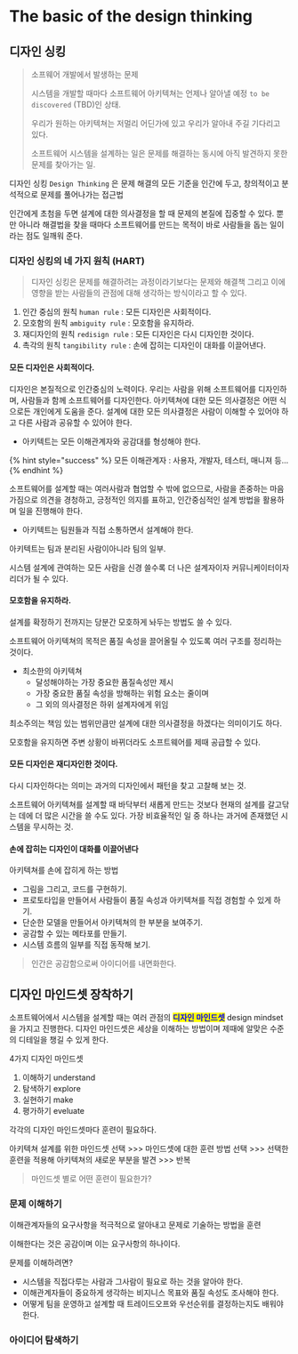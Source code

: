 # The basic of the design thinking

## 디자인 싱킹

> 소프웨어 개발에서 발생하는 문제
>
> 시스템을 개발할 때마다 소프트웨어 아키텍쳐는 언제나 알아낼 예정 `to be discovered` (TBD)인 상태.
>
> 우리가 원하는 아키텍쳐는 저멀리 어딘가에 있고 우리가 알아내 주길 기다리고 있다.
>
> 소프트웨어 시스템을 설계하는 일은 문제를 해결하는 동시에 아직 발견하지 못한 문제를 찾아가는 일.

디자인 싱킹 `Design Thinking` 은 문제 해결의 모든 기준을 인간에 두고, 창의적이고 분석적으로 문제를 풀어나가는 접근법

인간에게 초첨을 두면 설계에 대한 의사결정을 할 때 문제의 본질에 집중할 수 있다. 뿐만 아니라 해결법을 찾을 때마다 소프트웨어를 만드는 목적이 바로 사람들을 돕는 일이라는 점도 일깨워 준다.

### 디자인 싱킹의 네 가지 원칙 (HART)

> 디자인 싱킹은 문제를 해결하려는 과정이라기보다는 문제와 해결책 그리고 이에 영향을 받는 사람들의 관점에 대해 생각하는 방식이라고 할 수 있다.

1. 인간 중심의 원칙 `human rule` : 모든 디자인은 사회적이다.
2. 모호함의 원칙 `ambiguity rule` : 모호함을 유지하라.
3. 재디자인의 원칙 `redisign rule` : 모든 디자인은 다시 디자인한 것이다.
4. 촉각의 원칙 `tangibility rule`  : 손에 잡히는 디자인이 대화를 이끌어낸다.

#### 모든 디자인은 사회적이다.

디자인은 본질적으로 인간중심의 노력이다. 우리는 사람을 위해 소프트웨어를 디자인하며, 사람들과 함께 소프트웨어를 디자인한다. 아키텍쳐에 대한 모든 의사결정은 어떤 식으로든 개인에게 도움을 준다. 설계에 대한 모든 의사결정은 사람이 이해할 수 있어야 하고 다른 사람과 공유할 수 있어야 한다.

* 아키텍트는 모든 이해관계자와 공감대를 형성해야 한다.&#x20;

{% hint style="success" %}
모든 이해관계자 : 사용자, 개발자, 테스터, 매니져 등...
{% endhint %}

소프트웨어를 설계할 때는 여러사람과 협업할 수 밖에 없으므로, 사람을 존중하는 마음가짐으로 의견을 경청하고, 긍정적인 의지를 표하고, 인간중심적인 설계 방법을 활용하며 일을 진행해야 한다.

* 아키텍트는 팀원들과 직접 소통하면서 설계해야 한다.

아키텍트는 팀과 분리된 사람이아니라 팀의 일부.

시스템 설계에 관여하는 모든 사람을 신경 쓸수록 더 나은 설계자이자 커뮤니케이터이자 리더가 될 수 있다.

#### 모호함을 유지하라.

설계를 확정하기 전까지는 당분간 모호하게 놔두는 방법도 쓸 수 있다.

소프트웨어 아키텍쳐의 목적은 품질 속성을 끌어올릴 수 있도록 여러 구조를 정리하는 것이다.

* 최소한의 아키텍쳐
  * 달성해야하는 가장 중요한 품질속성만 제시
  * 가장 중요한 품질 속성을 방해하는 위험 요소는 줄이며
  * 그 외의 의사결정은 하위 설계자에게 위임

최소주의는 책임 있는 범위만큼만 설계에 대한 의사결정을 하겠다는 의미이기도 하다.

모호함을 유지하면 주변 상황이 바뀌더라도 소프트웨어를 제때 공급할 수 있다.

#### 모든 디자인은 재디자인한 것이다.

다시 디자인하다는 의미는 과거의 디자인에서 패턴을 찾고 고찰해 보는 것.

소프트웨어 아키텍쳐를 설계할 때 바닥부터 새롭게 만드는 것보다 현재의 설계를 갈고닦는 데에 더 많은 시간을 쓸 수도 있다. 가장 비효율적인 일 중 하나는 과거에 존재했던 시스템을 무시하는 것.

#### 손에 잡히는 디자인이 대화를 이끌어낸다

아키텍쳐를 손에 잡히게 하는 방법

* 그림을 그리고, 코드를 구현하기.
* 프로토타입을 만들어서 사람들이 품질 속성과 아키텍쳐를 직접 경험할 수 있게 하기.
* 단순한 모델을 만들어서 아키텍쳐의 한 부분을 보여주기.
* 공감할 수 있는 메타포를 만들기.
* 시스템 흐름의 일부를 직접 동작해 보기.

> 인간은 공감함으로써 아이디어를 내면화한다.

## 디자인 마인드셋 장착하기

소프트웨어에서 시스템을 설계할 때는 여러 관점의 <mark style="color:blue;">**디자인 마인드셋**</mark> design mindset 을 가지고 진행한다. 디자인 마인드셋은 세상을 이해하는 방법이며 제때에 알맞은 수준의 디테일을 챙길 수 있게 한다.

4가지 디자인 마인드셋

1. 이해하기 understand
2. 탐색하기 explore
3. 실현하기 make
4. 평가하기 eveluate

각각의 디자인 마인드셋마다 훈련이 필요하다.

아키텍쳐 설계를 위한 마인드셋 선택 >>> 마인드셋에 대한 훈련 방법 선택 >>> 선택한 훈련을 적용해 아키텍쳐의 새로운 부분을 발견 >>> 반복

> 마인드셋 별로 어떤 훈련이 필요한가?

### 문제 이해하기

이해관계자들의 요구사항을 적극적으로 알아내고 문제로 기술하는 방법을 훈련

이해한다는 것은 공감이며 이는 요구사항의 하나이다.&#x20;

문제를 이해하려면?

* &#x20;시스템을 직접다루는 사람과 그사람이 필요로 하는 것을 알아야 한다.
* 이해관계자들이 중요하게 생각하는 비지니스 목표와 품질 속성도 조사해야 한다.&#x20;
* 어떻게 팀을 운영하고 설계할 때 트레이드오프와 우선순위를 결정하는지도 배워야 한다.

### 아이디어 탐색하기

